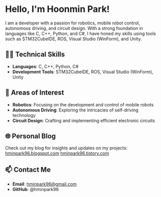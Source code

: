 # Hello, I'm Hoonmin Park!
I am a developer with a passion for robotics, mobile robot control, autonomous driving, and circuit design. With a strong foundation in languages like C, C++, Python, and C#, I have honed my skills using tools such as STM32CubeIDE, ROS, Visual Studio (WinForm), and Unity.

## 👨‍💻 Technical Skills

- **Languages**: C, C++, Python, C#
- **Development Tools**: STM32CubeIDE, ROS, Visual Studio (WinForm), Unity

## 🤖 Areas of Interest

- **Robotics**: Focusing on the development and control of mobile robots
- **Autonomous Driving**: Exploring the intricacies of self-driving technology
- **Circuit Design**: Crafting and implementing efficient electronic circuits

## 🌐 Personal Blog

Check out my blog for insights and updates on my projects: [hminpark96.blogspot.com](https://hminpark96.blogspot.com/)
[hminpark96.tistory.com](https://hminpark96.tistory.com/)
## 📫 Contact Me
- **Email**: hminpark96@gmail.com
- **GitHub**: @hminpark96

<!---
hminpark96/hminpark96 is a ✨ special ✨ repository because its `README.md` (this file) appears on your GitHub profile.
You can click the Preview link to take a look at your changes.
--->
